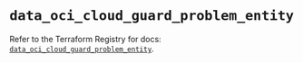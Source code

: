 # `data_oci_cloud_guard_problem_entity`

Refer to the Terraform Registry for docs: [`data_oci_cloud_guard_problem_entity`](https://registry.terraform.io/providers/oracle/oci/6.37.0/docs/data-sources/cloud_guard_problem_entity).
